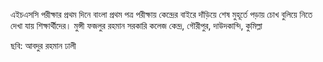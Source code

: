 এইচএসসি পরীক্ষার প্রথম দিনে বাংলা প্রথম পত্র পরীক্ষায় কেন্দ্রের বাইরে দাঁড়িয়ে শেষ মুহূর্তে পড়ায় চোখ বুলিয়ে নিতে দেখা যায় শিক্ষার্থীদের। মুন্সী ফজলুর রহমান সরকারি কলেজ কেন্দ্র, গৌরীপুর, দাউদকান্দি, কুমিল্লা

ছবি: আবদুর রহমান ঢালী
